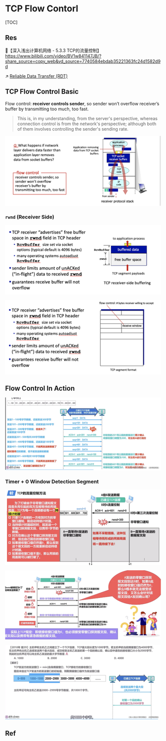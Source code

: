 # TCP Flow Contorl

[TOC]



## Res
🔗【深入浅出计算机网络 - 5.3.3 TCP的流量控制】 https://www.bilibili.com/video/BV1w841147JB/?share_source=copy_web&vd_source=7740584ebdab35221363fc24d1582d9d

↗ [Reliable Data Transfer (RDT)](../../Reliable%20Data%20Transfer%20(RDT)/Reliable%20Data%20Transfer%20(RDT).md)



## TCP Flow Control Basic
Flow control: **receiver controls sender**, so sender won’t overflow receiver’s buffer by transmitting too much, too fast.

> This is, in my understanding, from the server's perspective, whereas connection control is from the network's perspective; although both of them involves controlling the sender's sending rate.

![](../../../../../../Assets/Pics/Screenshot%202023-04-21%20at%2011.49.58%20AM.png)


### `rwnd` (Receiver Side)
![](../../../../../../Assets/Pics/Screenshot%202023-04-21%20at%2011.50.24%20AM.png)

![](../../../../../../Assets/Pics/Screenshot%202023-04-21%20at%2011.50.50%20AM.png)



## Flow Control In Action
![](../../../../../../Assets/Pics/Screenshot%202023-04-22%20at%202.28.10%20PM.png)


### Timer + 0 Window Detection Segment
![Screenshot 2022-11-20 at 10.45.00 AM](../../../../../../Assets/Pics/Screenshot%202022-11-20%20at%2010.45.00%20AM.png)

![Screenshot 2022-11-20 at 10.45.58 AM](../../../../../../Assets/Pics/Screenshot%202022-11-20%20at%2010.45.58%20AM.png)


![](../../../../../../Assets/Pics/Screenshot%202023-04-22%20at%202.30.07%20PM.png)


## Ref

